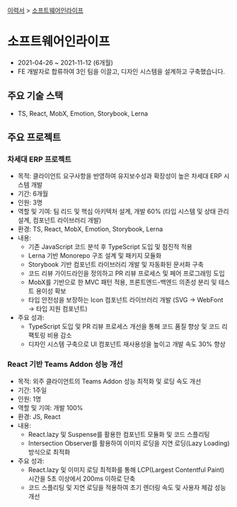 [이력서](../README_KR.md) &gt; [소프트웨어인라이프](./5_softwareinlife_kr.md)

# 소프트웨어인라이프

- 2021-04-26 ~ 2021-11-12 (6개월)
- FE 개발자로 합류하여 3인 팀을 이끌고, 디자인 시스템을 설계하고 구축했습니다.

## 주요 기술 스택

- TS, React, MobX, Emotion, Storybook, Lerna

## 주요 프로젝트

### 차세대 ERP 프로젝트

- 목적: 클라이언트 요구사항을 반영하여 유지보수성과 확장성이 높은 차세대 ERP 시스템 개발
- 기간: 6개월
- 인원: 3명
- 역할 및 기여: 팀 리드 및 핵심 아키텍처 설계, 개발 60% (타입 시스템 및 상태 관리 설계, 컴포넌트 라이브러리 개발)
- 환경: TS, React, MobX, Emotion, Storybook, Lerna
- 내용:
  - 기존 JavaScript 코드 분석 후 TypeScript 도입 및 점진적 적용
  - Lerna 기반 Monorepo 구조 설계 및 패키지 모듈화
  - Storybook 기반 컴포넌트 라이브러리 개발 및 자동화된 문서화 구축
  - 코드 리뷰 가이드라인을 정의하고 PR 리뷰 프로세스 및 페어 프로그래밍 도입
  - MobX를 기반으로 한 MVC 패턴 적용, 프론트엔드-백엔드 의존성 분리 및 테스트 용이성 확보
  - 타입 안전성을 보장하는 Icon 컴포넌트 라이브러리 개발 (SVG → WebFont → 타입 지원 컴포넌트)
- 주요 성과:
  - TypeScript 도입 및 PR 리뷰 프로세스 개선을 통해 코드 품질 향상 및 코드 리팩토링 비용 감소
  - 디자인 시스템 구축으로 UI 컴포넌트 재사용성을 높이고 개발 속도 30% 향상

### React 기반 Teams Addon 성능 개선

- 목적: 외주 클라이언트의 Teams Addon 성능 최적화 및 로딩 속도 개선
- 기간: 1주일
- 인원: 1명
- 역할 및 기여: 개발 100%
- 환경: JS, React
- 내용:
  - React.lazy 및 Suspense를 활용한 컴포넌트 모듈화 및 코드 스플리팅
  - Intersection Observer를 활용하여 이미지 로딩을 지연 로딩(Lazy Loading) 방식으로 최적화
- 주요 성과:
  - React.lazy 및 이미지 로딩 최적화를 통해 LCP(Largest Contentful Paint) 시간을 5초 이상에서 200ms 이하로 단축
  - 코드 스플리팅 및 지연 로딩을 적용하여 초기 렌더링 속도 및 사용자 체감 성능 개선

